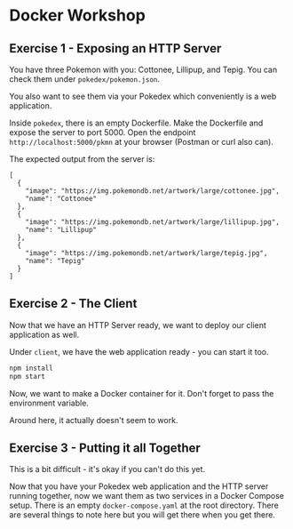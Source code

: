 # Docker Workshop

## Exercise 1 - Exposing an HTTP Server

You have three Pokemon with you: Cottonee, Lillipup, and Tepig. You can check them under `pokedex/pokemon.json`. 

You also want to see them via your Pokedex which conveniently is a web application.

Inside `pokedex`, there is an empty Dockerfile. Make the Dockerfile and expose the server to port 5000. Open the endpoint `http://localhost:5000/pkmn` at your browser (Postman or curl also can). 

The expected output from the server is:

```
[
  {
    "image": "https://img.pokemondb.net/artwork/large/cottonee.jpg",
    "name": "Cottonee"
  },
  {
    "image": "https://img.pokemondb.net/artwork/large/lillipup.jpg",
    "name": "Lillipup"
  },
  {
    "image": "https://img.pokemondb.net/artwork/large/tepig.jpg",
    "name": "Tepig"
  }
]
```

## Exercise 2 - The Client

Now that we have an HTTP Server ready, we want to deploy our client application as well. 

Under `client`, we have the web application ready - you can start it too.

```bash
npm install
npm start
```

Now, we want to make a Docker container for it. Don't forget to pass the environment variable.

Around here, it actually doesn't seem to work.

## Exercise 3 - Putting it all Together

This is a bit difficult - it's okay if you can't do this yet. 

Now that you have your Pokedex web application and the HTTP server running together, now we want them as two services in a Docker Compose setup. There is an empty `docker-compose.yaml` at the root directory. There are several things to note here but you will get there when you get there. 

